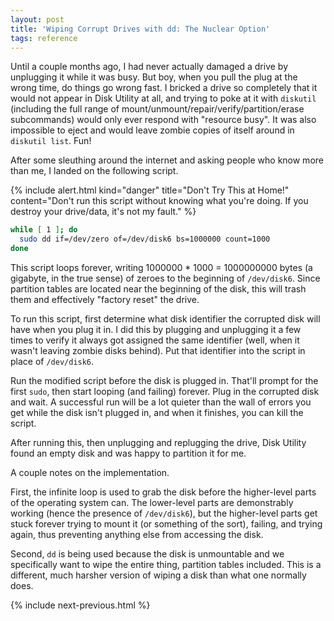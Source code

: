 ```yaml
---
layout: post
title: 'Wiping Corrupt Drives with dd: The Nuclear Option'
tags: reference
---
```


Until a couple months ago, I had never actually damaged a drive by unplugging it while it was busy. But boy, when you pull the plug at the wrong time, do things go wrong fast. I bricked a drive so completely that it would not appear in Disk Utility at all, and trying to poke at it with `diskutil` (including the full range of mount/unmount/repair/verify/partition/erase subcommands) would only ever respond with "resource busy". It was also impossible to eject and would leave zombie copies of itself around in `diskutil list`. Fun!

After some sleuthing around the internet and asking people who know more than me, I landed on the following script.

{% include alert.html
kind="danger"
title="Don't Try This at Home!"
content="Don't run this script without knowing what you're doing. If you destroy your drive/data, it's not my fault."
%}

```sh
while [ 1 ]; do
  sudo dd if=/dev/zero of=/dev/disk6 bs=1000000 count=1000
done
```

This script loops forever, writing 1000000 * 1000 = 1000000000 bytes (a gigabyte, in the true sense) of zeroes to the beginning of `/dev/disk6`. Since partition tables are located near the beginning of the disk, this will trash them and effectively "factory reset" the drive.

To run this script, first determine what disk identifier the corrupted disk will have when you plug it in. I did this by plugging and unplugging it a few times to verify it always got assigned the same identifier (well, when it wasn't leaving zombie disks behind). Put that identifier into the script in place of `/dev/disk6`.

Run the modified script before the disk is plugged in. That'll prompt for the first `sudo`, then start looping (and failing) forever. Plug in the corrupted disk and wait. A successful run will be a lot quieter than the wall of errors you get while the disk isn't plugged in, and when it finishes, you can kill the script.

After running this, then unplugging and replugging the drive, Disk Utility found an empty disk and was happy to partition it for me.

A couple notes on the implementation.

First, the infinite loop is used to grab the disk before the higher-level parts of the operating system can. The lower-level parts are demonstrably working (hence the presence of `/dev/disk6`), but the higher-level parts get stuck forever trying to mount it (or something of the sort), failing, and trying again, thus preventing anything else from accessing the disk.

Second, `dd` is being used because the disk is unmountable and we specifically want to wipe the entire thing, partition tables included. This is a different, much harsher version of wiping a disk than what one normally does.

{% include next-previous.html %}
